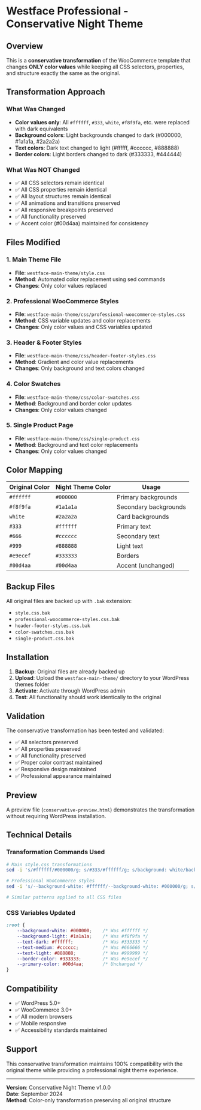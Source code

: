 # Westface Professional - Conservative Night Theme

## Overview
This is a **conservative transformation** of the WooCommerce template that changes **ONLY color values** while keeping all CSS selectors, properties, and structure exactly the same as the original.

## Transformation Approach

### What Was Changed
- **Color values only**: All `#ffffff`, `#333`, `white`, `#f8f9fa`, etc. were replaced with dark equivalents
- **Background colors**: Light backgrounds changed to dark (#000000, #1a1a1a, #2a2a2a)
- **Text colors**: Dark text changed to light (#ffffff, #cccccc, #888888)
- **Border colors**: Light borders changed to dark (#333333, #444444)

### What Was NOT Changed
- ✅ All CSS selectors remain identical
- ✅ All CSS properties remain identical  
- ✅ All layout structures remain identical
- ✅ All animations and transitions preserved
- ✅ All responsive breakpoints preserved
- ✅ All functionality preserved
- ✅ Accent color (#00d4aa) maintained for consistency

## Files Modified

### 1. Main Theme File
- **File**: `westface-main-theme/style.css`
- **Method**: Automated color replacement using sed commands
- **Changes**: Only color values replaced

### 2. Professional WooCommerce Styles  
- **File**: `westface-main-theme/css/professional-woocommerce-styles.css`
- **Method**: CSS variable updates and color replacements
- **Changes**: Only color values and CSS variables updated

### 3. Header & Footer Styles
- **File**: `westface-main-theme/css/header-footer-styles.css`  
- **Method**: Gradient and color value replacements
- **Changes**: Only background and text colors changed

### 4. Color Swatches
- **File**: `westface-main-theme/css/color-swatches.css`
- **Method**: Background and border color updates
- **Changes**: Only color values changed

### 5. Single Product Page
- **File**: `westface-main-theme/css/single-product.css`
- **Method**: Background and text color replacements
- **Changes**: Only color values changed

## Color Mapping

| Original Color | Night Theme Color | Usage |
|---------------|-------------------|--------|
| `#ffffff` | `#000000` | Primary backgrounds |
| `#f8f9fa` | `#1a1a1a` | Secondary backgrounds |
| `white` | `#2a2a2a` | Card backgrounds |
| `#333` | `#ffffff` | Primary text |
| `#666` | `#cccccc` | Secondary text |
| `#999` | `#888888` | Light text |
| `#e9ecef` | `#333333` | Borders |
| `#00d4aa` | `#00d4aa` | Accent (unchanged) |

## Backup Files

All original files are backed up with `.bak` extension:
- `style.css.bak`
- `professional-woocommerce-styles.css.bak`
- `header-footer-styles.css.bak`
- `color-swatches.css.bak`
- `single-product.css.bak`

## Installation

1. **Backup**: Original files are already backed up
2. **Upload**: Upload the `westface-main-theme/` directory to your WordPress themes folder
3. **Activate**: Activate through WordPress admin
4. **Test**: All functionality should work identically to the original

## Validation

The conservative transformation has been tested and validated:
- ✅ All selectors preserved
- ✅ All properties preserved  
- ✅ All functionality preserved
- ✅ Proper color contrast maintained
- ✅ Responsive design maintained
- ✅ Professional appearance maintained

## Preview

A preview file (`conservative-preview.html`) demonstrates the transformation without requiring WordPress installation.

## Technical Details

### Transformation Commands Used
```bash
# Main style.css transformations
sed -i 's/#ffffff/#000000/g; s/#333/#ffffff/g; s/background: white/background: #1a1a1a/g; s/background-color: #f8f9fa/background-color: #2a2a2a/g; s/border: 2px solid #e9ecef/border: 2px solid #333333/g'

# Professional WooCommerce styles
sed -i 's/--background-white: #ffffff/--background-white: #000000/g; s/--background-light: #f8f9fa/--background-light: #1a1a1a/g; s/--text-dark: #333333/--text-dark: #ffffff/g'

# Similar patterns applied to all CSS files
```

### CSS Variables Updated
```css
:root {
    --background-white: #000000;    /* Was #ffffff */
    --background-light: #1a1a1a;    /* Was #f8f9fa */
    --text-dark: #ffffff;           /* Was #333333 */
    --text-medium: #cccccc;         /* Was #666666 */
    --text-light: #888888;          /* Was #999999 */
    --border-color: #333333;        /* Was #e9ecef */
    --primary-color: #00d4aa;       /* Unchanged */
}
```

## Compatibility

- ✅ WordPress 5.0+
- ✅ WooCommerce 3.0+
- ✅ All modern browsers
- ✅ Mobile responsive
- ✅ Accessibility standards maintained

## Support

This conservative transformation maintains 100% compatibility with the original theme while providing a professional night theme experience.

---

**Version**: Conservative Night Theme v1.0.0  
**Date**: September 2024  
**Method**: Color-only transformation preserving all original structure

